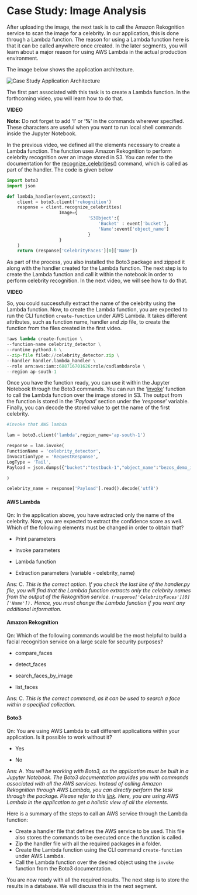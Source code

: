 # Case Study: Image Analysis

After uploading the image, the next task is to call the Amazon Rekognition service to scan the image for a celebrity. In our application, this is done through a Lambda function. The reason for using a Lambda function here is that it can be called anywhere once created. In the later segments, you will learn about a major reason for using AWS Lambda in the actual production environment.

The image below shows the application architecture.

![Case Study Application Architecture](https://i.ibb.co/886kkWm/Case-Study-Application-Architecture.jpg)

The first part associated with this task is to create a Lambda function. In the forthcoming video, you will learn how to do that.

**VIDEO**

**Note:** Do not forget to add ‘**!**’ or ‘**%**’ in the commands wherever specified. These characters are useful when you want to run local shell commands inside the Jupyter Notebook.

In the previous video, we defined all the elements necessary to create a Lambda function. The function uses Amazon Rekognition to perform celebrity recognition over an image stored in S3. You can refer to the documentation for the [recognize_celebrities()](https://boto3.amazonaws.com/v1/documentation/api/latest/reference/services/rekognition.html#Rekognition.Client.recognize_celebrities) command, which is called as part of the handler. The code is given below

```python
import boto3
import json

def lambda_handler(event,context):
    client = boto3.client('rekognition')
    response = client.recognize_celebrities(
                    Image={
                               'S3Object':{
                                   'Bucket' : event['bucket'],
                                   'Name':event['object_name']
                               }
                    }
    )
    return (response['CelebrityFaces'][0]['Name'])
```

As part of the process, you also installed the Boto3 package and zipped it along with the handler created for the Lambda function. The next step is to create the Lambda function and call it within the notebook in order to perform celebrity recognition. In the next video, we will see how to do that.

**VIDEO**

So, you could successfully extract the name of the celebrity using the Lambda function. Now, to create the Lambda function, you are expected to run the CLI function `create-function` under AWS Lambda. It takes different attributes, such as function name, handler and zip file, to create the function from the files created in the first video.

```python
!aws lambda create-function \
--function-name celebrity_detector \
--runtime python3.6 \
--zip-file fileb://celebrity_detector.zip \
--handler handler.lambda_handler \
--role arn:aws:iam::688716701626:role/csdlambdarole \
--region ap-south-1
```

Once you have the function ready, you can use it within the Jupyter Notebook through the Boto3 commands. You can run the ‘[invoke](https://boto3.amazonaws.com/v1/documentation/api/latest/reference/services/lambda.html#Lambda.Client.invoke)’ function to call the Lambda function over the image stored in S3. The output from the function is stored in the ‘_Payload_’ section under the ‘_response_’ variable. Finally, you can decode the stored value to get the name of the first celebrity.

```python
#invoke that AWS lambda

lam = boto3.client('lambda',region_name='ap-south-1')

response = lam.invoke(
FunctionName = 'celebrity_detector',
InvocationType = 'RequestResponse',
LogType = 'Tail',
Payload = json.dumps({"bucket":"testbuck-1","object_name":"bezos_demo_image.jpg"})

)

celebrity_name = response['Payload'].read().decode('utf8')
```

#### AWS Lambda

Qn: In the application above, you have extracted only the name of the celebrity. Now, you are expected to extract the confidence score as well. Which of the following elements must be changed in order to obtain that?

- Print parameters

- Invoke parameters

- Lambda function

- Extraction parameters (variable - celebrity_name)

Ans: C. *This is the correct option. If you check the last line of the handler.py file, you will find that the Lambda function extracts only the celebrity names from the output of the Rekognition service. `(response['CelebrityFaces'][0]['Name']).` Hence, you must change the Lambda function if you want any additional information.*

#### Amazon Rekognition

Qn: Which of the following commands would be the most helpful to build a facial recognition service on a large scale for security purposes?

- compare_faces

- detect_faces

- search_faces_by_image

- list_faces

Ans: C. _This is the correct command, as it can be used to search a face within a specified collection._

#### Boto3

Qn: You are using AWS Lambda to call different applications within your application. Is it possible to work without it?

- Yes

- No

Ans: A. *You will be working with Boto3, as the application must be built in a Jupyter Notebook. The Boto3 documentation provides you with commands associated with all the AWS services. Instead of calling Amazon Rekognition through AWS Lambda, you can directly perform the task through the package. Please refer to this [link](https://boto3.amazonaws.com/v1/documentation/api/latest/reference/services/rekognition.html#Rekognition.Client.recognize_celebrities). Here, you are using AWS Lambda in the application to get a holistic view of all the elements.*

Here is a summary of the steps to call an AWS service through the Lambda function:

- Create a handler file that defines the AWS service to be used. This file also stores the commands to be executed once the function is called.
- Zip the handler file with all the required packages in a folder.
- Create the Lambda function using the CLI command `create-function` under AWS Lambda.
- Call the Lambda function over the desired object using the `invoke` function from the Boto3 documentation.

You are now ready with all the required results. The next step is to store the results in a database. We will discuss this in the next segment.
